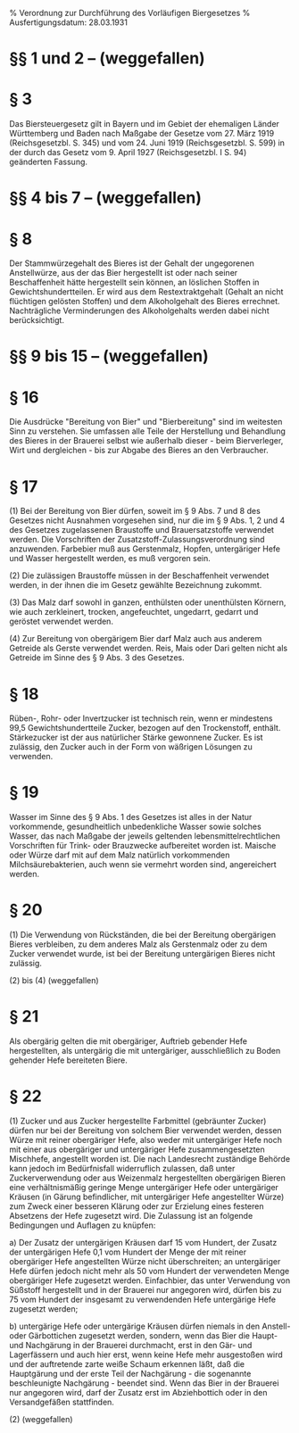 % Verordnung zur Durchführung des Vorläufigen Biergesetzes
% Ausfertigungsdatum: 28.03.1931
 
# §§ 1 und 2 – (weggefallen)

# § 3

Das Biersteuergesetz gilt in Bayern und im Gebiet der ehemaligen Länder Württemberg und Baden nach Maßgabe der Gesetze vom 27. März 1919 (Reichsgesetzbl. S. 345) und vom 24. Juni 1919 (Reichsgesetzbl. S. 599) in der durch das Gesetz vom 9. April 1927 (Reichsgesetzbl. I S. 94) geänderten Fassung.

# §§ 4 bis 7 – (weggefallen)

# § 8

Der Stammwürzegehalt des Bieres ist der Gehalt der ungegorenen Anstellwürze, aus der das Bier hergestellt ist oder nach seiner Beschaffenheit hätte hergestellt sein können, an löslichen Stoffen in Gewichtshundertteilen. Er wird aus dem Restextraktgehalt (Gehalt an nicht flüchtigen gelösten Stoffen) und dem Alkoholgehalt des Bieres errechnet. Nachträgliche Verminderungen des Alkoholgehalts werden dabei nicht berücksichtigt.

# §§ 9 bis 15 – (weggefallen)

# § 16

Die Ausdrücke "Bereitung von Bier" und "Bierbereitung" sind im weitesten Sinn zu verstehen. Sie umfassen alle Teile der Herstellung und Behandlung des Bieres in der Brauerei selbst wie außerhalb dieser - beim Bierverleger, Wirt und dergleichen - bis zur Abgabe des Bieres an den Verbraucher.

# § 17

(1) Bei der Bereitung von Bier dürfen, soweit im § 9 Abs. 7 und 8 des Gesetzes nicht Ausnahmen vorgesehen sind, nur die im § 9 Abs. 1, 2 und 4 des Gesetzes zugelassenen Braustoffe und Brauersatzstoffe verwendet werden. Die Vorschriften der Zusatzstoff-Zulassungsverordnung sind anzuwenden. Farbebier muß aus Gerstenmalz, Hopfen, untergäriger Hefe und Wasser hergestellt werden, es muß vergoren sein.

(2) Die zulässigen Braustoffe müssen in der Beschaffenheit verwendet werden, in der ihnen die im Gesetz gewählte Bezeichnung zukommt.

(3) Das Malz darf sowohl in ganzen, enthülsten oder unenthülsten Körnern, wie auch zerkleinert, trocken, angefeuchtet, ungedarrt, gedarrt und geröstet verwendet werden.

(4) Zur Bereitung von obergärigem Bier darf Malz auch aus anderem Getreide als Gerste verwendet werden. Reis, Mais oder Dari gelten nicht als Getreide im Sinne des § 9 Abs. 3 des Gesetzes.

# § 18

Rüben-, Rohr- oder Invertzucker ist technisch rein, wenn er mindestens 99,5 Gewichtshundertteile Zucker, bezogen auf den Trockenstoff, enthält. Stärkezucker ist der aus natürlicher Stärke gewonnene Zucker. Es ist zulässig, den Zucker auch in der Form von wäßrigen Lösungen zu verwenden.

# § 19

Wasser im Sinne des § 9 Abs. 1 des Gesetzes ist alles in der Natur vorkommende, gesundheitlich unbedenkliche Wasser sowie solches Wasser, das nach Maßgabe der jeweils geltenden lebensmittelrechtlichen Vorschriften für Trink- oder Brauzwecke aufbereitet worden ist. Maische oder Würze darf mit auf dem Malz natürlich vorkommenden Milchsäurebakterien, auch wenn sie vermehrt worden sind, angereichert werden.

# § 20

(1) Die Verwendung von Rückständen, die bei der Bereitung obergärigen Bieres verbleiben, zu dem anderes Malz als Gerstenmalz oder zu dem Zucker verwendet wurde, ist bei der Bereitung untergärigen Bieres nicht zulässig.

(2) bis (4) (weggefallen)

# § 21

Als obergärig gelten die mit obergäriger, Auftrieb gebender Hefe hergestellten, als untergärig die mit untergäriger, ausschließlich zu Boden gehender Hefe bereiteten Biere.

# § 22

(1) Zucker und aus Zucker hergestellte Farbmittel (gebräunter Zucker) dürfen nur bei der Bereitung von solchem Bier verwendet werden, dessen Würze mit reiner obergäriger Hefe, also weder mit untergäriger Hefe noch mit einer aus obergäriger und untergäriger Hefe zusammengesetzten Mischhefe, angestellt worden ist. Die nach Landesrecht zuständige Behörde kann jedoch im Bedürfnisfall widerruflich zulassen, daß unter Zuckerverwendung oder aus Weizenmalz hergestellten obergärigen Bieren eine verhältnismäßig geringe Menge untergäriger Hefe oder untergäriger Kräusen (in Gärung befindlicher, mit untergäriger Hefe angestellter Würze) zum Zweck einer besseren Klärung oder zur Erzielung eines festeren Absetzens der Hefe zugesetzt wird. Die Zulassung ist an folgende Bedingungen und Auflagen zu knüpfen:

a) Der Zusatz der untergärigen Kräusen darf 15 vom Hundert, der Zusatz der untergärigen Hefe 0,1 vom Hundert der Menge der mit reiner obergäriger Hefe angestellten Würze nicht überschreiten; an untergäriger Hefe dürfen jedoch nicht mehr als 50 vom Hundert der verwendeten Menge obergäriger Hefe zugesetzt werden. Einfachbier, das unter Verwendung von Süßstoff hergestellt und in der Brauerei nur angegoren wird, dürfen bis zu 75 vom Hundert der insgesamt zu verwendenden Hefe untergärige Hefe zugesetzt werden;

b) untergärige Hefe oder untergärige Kräusen dürfen niemals in den Anstell- oder Gärbottichen zugesetzt werden, sondern, wenn das Bier die Haupt- und Nachgärung in der Brauerei durchmacht, erst in den Gär- und Lagerfässern und auch hier erst, wenn keine Hefe mehr ausgestoßen wird und der auftretende zarte weiße Schaum erkennen läßt, daß die Hauptgärung und der erste Teil der Nachgärung - die sogenannte beschleunigte Nachgärung - beendet sind. Wenn das Bier in der Brauerei nur angegoren wird, darf der Zusatz erst im Abziehbottich oder in den Versandgefäßen stattfinden.

(2) (weggefallen)
